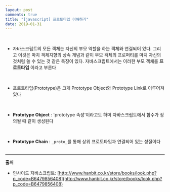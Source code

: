 ```yaml
---
layout: post
comments: true
title: "[javascript] 프로토타입 이해하기"
date: 2019-01-31
--- 
```

<br/>

* 자바스크립트의 모든 객체는 자신의 부모 역할을 하는 객체와 연결되어 있다. 그리고 이것은 마치 객체지향의 상속 개념과 같이 부모 객체의 프로퍼티를
마치 자신의 것처럼 쓸 수 있는 것 같은 특징이 있다. 자바스크립트에서는 이러한 부모 객체를 **프로토타입** 이라고 부른다
<br/>

* 프로토타입(Prototype)은 크게 Prototype Object와 Prototype Link로 이루어져 있다
<br/>

* **Prototype Object** : 'prototype 속성'이라고도 하며 자바스크립트에서 함수가 정의될 때 같이 생성된다 
<br/>

* **Prototype Chain** : ```_proto_```를 통해 상위 프로토타입과 연결되어 있는 성질이다
<br/><br/>
<hr/>

<strong>출처</strong>
* 인사이드 자바스크립트: [http://www.hanbit.co.kr/store/books/look.php?p_code=B6479856408](http://www.hanbit.co.kr/store/books/look.php?p_code=B6479856408)
<br/><br/>

  


